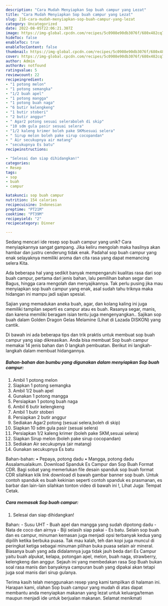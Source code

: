 ```yaml
---
description: "Cara Mudah Menyiapkan Sop buah campur yang Lezat"
title: "Cara Mudah Menyiapkan Sop buah campur yang Lezat"
slug: 216-cara-mudah-menyiapkan-sop-buah-campur-yang-lezat
category: Uncategorized
date: 2022-08-05T22:06:21.307Z
image: https://img-global.cpcdn.com/recipes/5c0908e90db3076f/680x482cq70/sop-buah-campur-foto-resep-utama.jpg
hideToc: false
enableToc: true
enableTocContent: false
thumbnail: https://img-global.cpcdn.com/recipes/5c0908e90db3076f/680x482cq70/sop-buah-campur-foto-resep-utama.jpg
cover: https://img-global.cpcdn.com/recipes/5c0908e90db3076f/680x482cq70/sop-buah-campur-foto-resep-utama.jpg
author: Admin
authorAv: notfound
ratingvalue: 5
reviewcount: 22
recipeingredient:
- "1 potong melon"
- "1 potong semangka"
- "1/2 buah apel"
- "1 potong mangga"
- "1 potong buah naga"
- "6 butir kelengkeng"
- "1 butir stoberi"
- "2 butir anggur"
- " Agar2 potong sesuai seleraboleh di skip"
- "10 sdm gula pasir sesuai selera"
- "1/2 kaleng krimer boleh pake SKMsesuai selera"
- " Sirup melon boleh pake sirup cocopandan"
- " Air secukupnya air matang"
- "secukupnya Es batu"
recipeinstructions:

- "Selesai dan siap dihidangkan!"
categories:
- Resep
tags:
- sop
- buah
- campur

katakunci: sop buah campur 
nutrition: 154 calories
recipecuisine: Indonesian
preptime: "PT21M"
cooktime: "PT39M"
recipeyield: "2"
recipecategory: Dinner

---
```





Sedang mencari ide resep sop buah campur yang unik? Cara menyiapkannya sangat gampang. Jika keliru mengolah maka hasilnya akan hambar dan justru cenderung tidak enak. Padahal sop buah campur yang enak selayaknya memiliki aroma dan cita rasa yang dapat memancing selera Kita.





Ada beberapa hal yang sedikit banyak mempengaruhi kualitas rasa dari sop buah campur, pertama dari jenis bahan, lalu pemilihan bahan segar dan Bagus, hingga cara mengolah dan menyajikannya. Tak perlu pusing jika mau menyiapkan sop buah campur yang enak,      asal sudah tahu triknya maka hidangan ini mampu jadi sajian spesial.














Sajian yang memadukan aneka buah, agar, dan kolang kaling ini juga memiliki tampilan seperti es campur atau es buah. Rasanya segar, manis, dan karena memiliki beragam isian tentu juga mengenyangkan.. Sajikan sop buah dalam Golden Dragon Gelas Melamine (Lihat di Lazada DISKON) yang cantik.






Di bawah ini ada beberapa tips dan trik praktis untuk membuat sop buah campur yang siap dikreasikan. Anda bisa membuat Sop buah campur memakai 14 jenis bahan dan 0 langkah pembuatan. Berikut ini langkah-langkah dalam membuat hidangannya.

<!--inarticleads1-->

##### Bahan-bahan dan bumbu yang digunakan dalam menyiapkan Sop buah campur:

1. Ambil 1 potong melon
1. Siapkan 1 potong semangka
1. Ambil 1/2 buah apel
1. Gunakan 1 potong mangga
1. Persiapkan 1 potong buah naga
1. Ambil 6 butir kelengkeng
1. Ambil 1 butir stoberi
1. Persiapkan 2 butir anggur
1. Sediakan  Agar2 potong (sesuai selera,boleh di skip)
1. Siapkan 10 sdm gula pasir (sesuai selera)
1. Persiapkan 1/2 kaleng krimer (boleh pake SKM,sesuai selera)
1. Siapkan  Sirup melon (boleh pake sirup cocopandan)
1. Sediakan  Air secukupnya (air matang)
1. Gunakan secukupnya Es batu


Bahan-bahan: • Pepaya, potong dadu • Mangga, potong dadu Assalamualaikum. Download Spanduk Es Campur dan Sop Buah Format CDR. Bagi sobat yang memerlukan file desain spanduk sop buah format CDR silahkan klik link download di bawah gambar banner sop buah. Untuk contoh spanduk es buah kekinian seperti contoh spanduk es prasmanan, es barbar dan lain-lain silahkan tonton video di bawah ini !, Lihat Juga: Tempat Cetak. 

<!--inarticleads2-->

##### Cara memasak Sop buah campur:


1. Selesai dan siap dihidangkan!

Bahan: - Susu UHT - Buah apel dan mangga yang sudah dipotong dadu - Nata de coco dan airnya - Biji selasih siap pakai - Es batu. Selain sop buah dan es campur, minuman kemasan juga menjadi opsi terbanyak kedua yang dipilih ketika berbuka puasa. Tak mau kalah, teh dan kopi juga muncul di peringkat ketiga sebagai minuman pilihan buka puasa selain air mineral. Biasanya buah yang ada didalamnya juga tidak jauh beda dari Es Campur yaitu buah alpukat, kelapa, potongan apel, melon, buah naga, strawberry, kelengkeng dan anggur. Sejauh ini yang membedakan rasa Sop Buah bukan soal rasa manis dan banyaknya campuran buah yang dipakai akan tetapi juga soal manis dari sirup gulanya. 

Terima kasih telah menggunakan resep yang kami tampilkan di halaman ini. Harapan kami, olahan Sop buah campur yang mudah di atas dapat membantu anda menyiapkan makanan yang lezat untuk keluarga/teman maupun menjadi ide untuk berjualan makanan. Selamat menikmati
